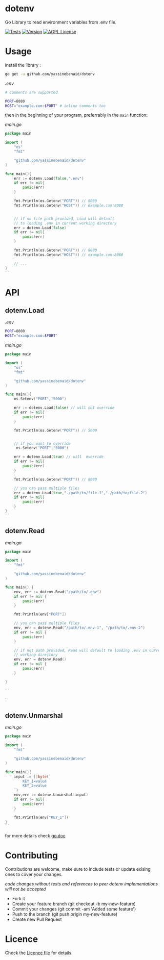 # dotenv

Go Library to read environment variables from .env file.

[![Tests](https://github.com/yassinebenaid/dotenv/actions/workflows/ci.yaml/badge.svg)](https://github.com/yassinebenaid/dotenv/actions/workflows/ci.yaml)
[![Version](https://badge.fury.io/gh/yassinebenaid%2Fdotenv.svg)](https://badge.fury.io/gh/yassinebenaid%2Fdotenv)
[![AGPL License](https://img.shields.io/badge/license-MIT-blue.svg)](./LICENCE)

# Usage

install the library :

```bash
go get -u github.com/yassinebenaid/dotenv
```

_.env_

```bash
# comments are supported

PORT=8080
HOST="example.com:$PORT" # inline comments too

```

then in the beginning of your program, preferrably in the `main` function:

_main.go_

```go
package main

import (
    "os"
    "fmt"

    "github.com/yassinebenaid/dotenv"
)

func main(){
    err := dotenv.Load(false,".env")
    if err != nil{
        panic(err)
    }

    fmt.Println(os.Getenv("PORT")) // 8080
    fmt.Println(os.Getenv("HOST")) // example.com:8080


    // if no file path provided, Load will default
    // to loading .env in current working directory
    err = dotenv.Load(false)
    if err != nil{
        panic(err)
    }

    fmt.Println(os.Getenv("PORT")) // 8080
    fmt.Println(os.Getenv("HOST")) // example.com:8080

    // ...
}
``
```

# API

## dotenv.Load

_.env_

```bash
PORT=8080
HOST="example.com:$PORT"

```

_main.go_

```go
package main

import (
    "os"
    "fmt"

    "github.com/yassinebenaid/dotenv"
)

func main(){
    os.Setenv("PORT","5000")

    err := dotenv.Load(false) // will not override
    if err != nil{
        panic(err)
    }

    fmt.Println(os.Getenv("PORT")) // 5000


    // if you want to override
     os.Setenv("PORT","5000")

    err = dotenv.Load(true) // will  override
    if err != nil{
        panic(err)
    }

    fmt.Println(os.Getenv("PORT")) // 8080

    // you can pass multiple files
    err = dotenv.Load(true,"./path/to/file-1","./path/to/file-2")
    if err != nil{
        panic(err)
    }
}
``
```

## dotenv.Read

_main.go_

```go
package main

import (
	"fmt"

	"github.com/yassinebenaid/dotenv"
)

func main() {
	env, err := dotenv.Read("/path/to/.env")
	if err != nil {
		panic(err)
	}

	fmt.Println(env["PORT"])

	// you can pass multiple files
	env, err = dotenv.Read("/path/to/.env-1", "/path/to/.env-2")
	if err != nil {
		panic(err)
	}

	// if not path provided, Read will default to loading .env in current
	// working directory
	env, err = dotenv.Read()
	if err != nil {
		panic(err)
	}

}

``
```

`

## dotenv.Unmarshal

_main.go_

```go
package main

import (
    "fmt"

    "github.com/yassinebenaid/dotenv"
)

func main(){
    input := []byte(`
        KEY_1=value
        KEY_2=value
    `)
    env,err := dotenv.Unmarshal(input)
    if err != nil{
        panic(err)
    }

    fmt.Println(env["KEY_1"])
}
``
```

for more details check [go doc](https://pkg.go.dev/pkg/github.com/yassinebenaid/dotenv)

# Contributing

Contributions are welcome, make sure to include tests or update exising ones to cover your changes.

_code changes without tests and references to peer dotenv implementations will not be accepted_

- Fork it
- Create your feature branch (git checkout -b my-new-feature)
- Commit your changes (git commit -am 'Added some feature')
- Push to the branch (git push origin my-new-feature)
- Create new Pull Request

# Licence

Check the [Licence file](./LICENCE) for details.
